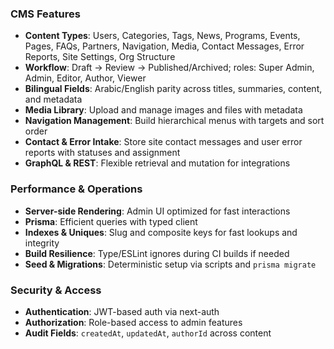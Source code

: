### CMS Features

- **Content Types**: Users, Categories, Tags, News, Programs, Events, Pages, FAQs, Partners, Navigation, Media, Contact Messages, Error Reports, Site Settings, Org Structure
- **Workflow**: Draft → Review → Published/Archived; roles: Super Admin, Admin, Editor, Author, Viewer
- **Bilingual Fields**: Arabic/English parity across titles, summaries, content, and metadata
- **Media Library**: Upload and manage images and files with metadata
- **Navigation Management**: Build hierarchical menus with targets and sort order
- **Contact & Error Intake**: Store site contact messages and user error reports with statuses and assignment
- **GraphQL & REST**: Flexible retrieval and mutation for integrations

### Performance & Operations

- **Server-side Rendering**: Admin UI optimized for fast interactions
- **Prisma**: Efficient queries with typed client
- **Indexes & Uniques**: Slug and composite keys for fast lookups and integrity
- **Build Resilience**: Type/ESLint ignores during CI builds if needed
- **Seed & Migrations**: Deterministic setup via scripts and `prisma migrate`

### Security & Access

- **Authentication**: JWT-based auth via next-auth
- **Authorization**: Role-based access to admin features
- **Audit Fields**: `createdAt`, `updatedAt`, `authorId` across content


